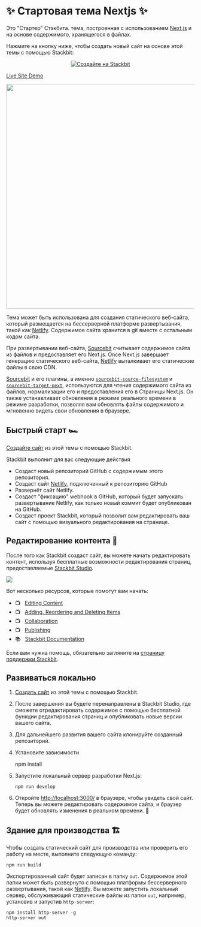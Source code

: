 # ✨ Стартовая тема Nextjs ✨

Это "Стартер" Стэкбита. тема, построенная с использованием [Next.js](https://nextjs.org/) и
на основе содержимого, хранящегося в файлах.

Нажмите на кнопку ниже, чтобы создать новый сайт на основе этой темы с помощью Stackbit:

<p align="center">
  <a href="https://app.stackbit.com/create?theme=https://github.com/stackbit-themes/starter-nextjs&utm_source=theme-readme&utm_medium=referral&utm_campaign=stackbit_themes"><img alt="Создайте на Stackbit" src="https://assets.stackbit.com/badge/create-with-stackbit.svg"/></a>
</p>

[Live Site Demo](https://themes.stackbit.com/demos/starter/)

<img src="https://themes.stackbit.com/images/starter-demo-1024x768.png" width="600">

Тема может быть использована для создания статического веб-сайта, который размещается на бессерверной
платформе развертывания, такой как [Netlify](https://www.netlify.com).
Содержимое сайта хранится в git вместе с остальным кодом сайта.

При развертывании веб-сайта, [Sourcebit](https://github.com/stackbithq/sourcebit)
считывает содержимое сайта из файлов и предоставляет его Next.js. Once Next.js
завершает генерацию статического веб-сайта, [Netlify](https://www.netlify.com) выталкивает его
статические файлы в свою CDN.

[Sourcebit](https://github.com/stackbithq/sourcebit) и его плагины, а именно
[`sourcebit-source-filesystem`](https://github.com/stackbithq/sourcebit-source-filesystem)
и [`sourcebit-target-next`](https://github.com/stackbithq/sourcebit-target-next),
используются для чтения содержимого сайта из файлов, нормализации его и предоставления его в Страницы Next.js.
Он также устанавливает обновления в режиме реального времени в режиме разработки, позволяя вам
обновлять файлы содержимого и мгновенно видеть свои обновления в браузере.

## Быстрый старт 🏎

[Создайте сайт](https://app.stackbit.com/create?theme=https://github.com/stackbit-themes/starter-nextjs&utm_source=theme-readme&utm_medium=referral&utm_campaign=stackbit_themes) из этой темы с помощью Stackbit.

Stackbit выполнит для вас следующие действия

- Создаст новый репозиторий GitHub с содержимым этого репозитория.
- Создаст сайт [Netlify](https://www.netlify.com), подключенный к репозиторию GitHub
- Развернёт сайт Netlify.
- Создаст "фиксацию" webhook в GitHub, который будет запускать развертывание Netlify, как только новый коммит будет опубликован на GitHub.
- Создаст проект Stackbit, который позволит вам редактировать ваш сайт с помощью визуального редактирования на странице.

## Редактирование контента 📝

После того как Stackbit создаст сайт, вы можете начать редактировать контент, используя бесплатные возможности редактирования страниц,
предоставляемые [Stackbit Studio](https://stackbit.com?utm_source=project-readme&utm_medium=referral&utm_campaign=user_themes).

[![](https://i3.ytimg.com/vi/zd9lGRLVDm4/hqdefault.jpg)](https://stackbit.link/project-readme-lead-video)

Вот несколько ресурсов, которые помогут вам начать:

- 📺 &nbsp; [Editing Content](https://stackbit.link/project-readme-editing-video)
- 📺 &nbsp; [Adding, Reordering and Deleting Items](https://stackbit.link/project-readme-adding-video)
- 📺 &nbsp; [Collaboration](https://stackbit.link/project-readme-collaboration-video)
- 📺 &nbsp; [Publishing](https://stackbit.link/project-readme-publishing-video)
- 📚 &nbsp; [Stackbit Documentation](https://stackbit.link/project-readme-documentation)

Если вам нужна помощь, обязательно загляните на [страницу поддержки Stackbit](https://stackbit.link/project-readme-support).

## Развиваться локально

1.  [Создать сайт](https://app.stackbit.com/create?theme=https://github.com/stackbit-themes/starter-nextjs&utm_source=theme-readme&utm_medium=referral&utm_campaign=stackbit_themes) из этой темы с помощью Stackbit.

1.  После завершения вы будете перенаправлены в Stackbit Studio,
    где сможете отредактировать содержимое с помощью бесплатной функции редактирования страниц и опубликовать новые версии вашего сайта.

1.  Для дальнейшего развития вашего сайта клонируйте созданный репозиторий.

1.  Установите зависимости

    npm install

1.  Запустите локальный сервер разработки Next.js:

        npm run develop

1.  Откройте [http://localhost:3000/](http://localhost:3000/) в браузере, чтобы увидеть свой сайт. Теперь вы можете редактировать содержимое сайта, и браузер будет
    обновлять изменения в реальном времени. 🎉

## Здание для производства 🏗

Чтобы создать статический сайт для производства или проверить его работу на месте, выполните следующую команду:

    npm run build

Экспортированный сайт будет записан в папку `out`.
Содержимое этой папки может быть развернуто с помощью платформы бессерверного развертывания, такой как [Netlify](https://www.netlify.com).
Вы можете запустить локальный сервер, обслуживающий статические файлы из папки `out`, например, установив и запустив `http-server`:

    npm install http-server -g
    http-server out

